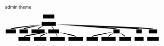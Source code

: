 
admin theme

<div class="panzoom-schema">
<svg xmlns="http://www.w3.org/2000/svg" xmlns:xlink="http://www.w3.org/1999/xlink" id="xcl-admin-theme-flow" width="100%" class="xcl-diagram flowchart" style="max-width:2134px;" viewBox="0 0 2134.919 382"><marker id="xcl-admin-theme-flow_flowchart-v2-pointEnd" class="marker flowchart-v2" markerHeight="8" markerUnits="userSpaceOnUse" markerWidth="8" orient="auto" refX="5" refY="5" viewBox="0 0 10 10"><path stroke-dasharray="1 0" d="m0 0 10 5-10 5z" class="arrowMarkerPath"/></marker><marker id="xcl-admin-theme-flow_flowchart-v2-pointStart" class="marker flowchart-v2" markerHeight="8" markerUnits="userSpaceOnUse" markerWidth="8" orient="auto" refX="4.5" refY="5" viewBox="0 0 10 10"><path stroke-dasharray="1 0" d="m0 5 10 5V0z" class="arrowMarkerPath"/></marker><marker id="xcl-admin-theme-flow_flowchart-v2-circleEnd" class="marker flowchart-v2" markerHeight="11" markerUnits="userSpaceOnUse" markerWidth="11" orient="auto" refX="11" refY="5" viewBox="0 0 10 10"><circle cx="5" cy="5" r="5" stroke-dasharray="1 0" class="arrowMarkerPath"/></marker><marker id="xcl-admin-theme-flow_flowchart-v2-circleStart" class="marker flowchart-v2" markerHeight="11" markerUnits="userSpaceOnUse" markerWidth="11" orient="auto" refX="-1" refY="5" viewBox="0 0 10 10"><circle cx="5" cy="5" r="5" stroke-dasharray="1 0" class="arrowMarkerPath"/></marker><marker id="xcl-admin-theme-flow_flowchart-v2-crossEnd" class="marker cross flowchart-v2" markerHeight="11" markerUnits="userSpaceOnUse" markerWidth="11" orient="auto" refX="12" refY="5.2" viewBox="0 0 11 11"><use xlink:href="#reuse-0" stroke-dasharray="1 0" stroke-width="2" class="arrowMarkerPath"/></marker><marker id="xcl-admin-theme-flow_flowchart-v2-crossStart" class="marker cross flowchart-v2" markerHeight="11" markerUnits="userSpaceOnUse" markerWidth="11" orient="auto" refX="-1" refY="5.2" viewBox="0 0 11 11"><use xlink:href="#reuse-0" stroke-dasharray="1 0" stroke-width="2" class="arrowMarkerPath"/></marker><g class="root"><g class="edgePaths"><path id="L_A_B_0" marker-end="url(#xcl-admin-theme-flow_flowchart-v2-pointEnd)" d="M603.109 62v46" class="edge-thickness-normal edge-pattern-solid edge-thickness-normal edge-pattern-solid flowchart-link"/><path id="L_B_C_0" marker-end="url(#xcl-admin-theme-flow_flowchart-v2-pointEnd)" d="m505.316 148.69-71.17 7.051c-71.169 7.052-213.507 21.156-284.677 31.707C78.3 198 78.3 205 78.3 208.5v3.5" class="edge-thickness-normal edge-pattern-solid edge-thickness-normal edge-pattern-solid flowchart-link"/><path id="L_B_D_0" marker-end="url(#xcl-admin-theme-flow_flowchart-v2-pointEnd)" d="m505.316 153.689-41.4 6.219c-41.399 6.218-124.198 18.655-165.598 28.374C256.919 198 256.919 205 256.919 208.5v3.5" class="edge-thickness-normal edge-pattern-solid edge-thickness-normal edge-pattern-solid flowchart-link"/><path id="L_B_E_0" marker-end="url(#xcl-admin-theme-flow_flowchart-v2-pointEnd)" d="m526.7 166-11.792 4.167c-11.792 4.166-35.375 12.5-47.166 20.166C455.95 198 455.95 205 455.95 208.5v3.5" class="edge-thickness-normal edge-pattern-solid edge-thickness-normal edge-pattern-solid flowchart-link"/><path id="L_B_F_0" marker-end="url(#xcl-admin-theme-flow_flowchart-v2-pointEnd)" d="m638.045 166 5.392 4.167c5.391 4.166 16.174 12.5 21.565 20.166 5.392 7.667 5.392 14.667 5.392 18.167v3.5" class="edge-thickness-normal edge-pattern-solid edge-thickness-normal edge-pattern-solid flowchart-link"/><path id="L_F_F1_0" marker-end="url(#xcl-admin-theme-flow_flowchart-v2-pointEnd)" d="m596.663 252.466-55.22 7.089c-55.22 7.089-165.66 21.267-220.879 31.856C265.344 302 265.344 309 265.344 312.5v3.5" class="edge-thickness-normal edge-pattern-solid edge-thickness-normal edge-pattern-solid flowchart-link"/><path id="L_F_F2_0" marker-end="url(#xcl-admin-theme-flow_flowchart-v2-pointEnd)" d="m596.663 263.498-18.886 5.25c-18.885 5.251-56.656 15.751-75.542 24.502C483.35 302 483.35 309 483.35 312.5v3.5" class="edge-thickness-normal edge-pattern-solid edge-thickness-normal edge-pattern-solid flowchart-link"/><path id="L_F_F3_0" marker-end="url(#xcl-admin-theme-flow_flowchart-v2-pointEnd)" d="m697.64 270 4.205 4.167c4.205 4.166 12.614 12.5 16.819 20.166 4.205 7.667 4.205 14.667 4.205 18.167v3.5" class="edge-thickness-normal edge-pattern-solid edge-thickness-normal edge-pattern-solid flowchart-link"/><path id="L_F_F4_0" marker-end="url(#xcl-admin-theme-flow_flowchart-v2-pointEnd)" d="m744.125 255.545 38.648 6.576c38.648 6.576 115.944 19.727 154.592 29.803C976.013 302 976.013 309 976.013 312.5v3.5" class="edge-thickness-normal edge-pattern-solid edge-thickness-normal edge-pattern-solid flowchart-link"/><path id="L_B_G_0" marker-end="url(#xcl-admin-theme-flow_flowchart-v2-pointEnd)" d="m700.903 144.416 140.182 7.764c140.183 7.764 420.547 23.292 560.73 34.556C1541.997 198 1541.997 205 1541.997 208.5v3.5" class="edge-thickness-normal edge-pattern-solid edge-thickness-normal edge-pattern-solid flowchart-link"/><path id="L_G_G1_0" marker-end="url(#xcl-admin-theme-flow_flowchart-v2-pointEnd)" d="m1498.391 249.731-48.879 7.545c-48.879 7.545-146.636 22.634-195.515 33.679C1205.119 302 1205.119 309 1205.119 312.5v3.5" class="edge-thickness-normal edge-pattern-solid edge-thickness-normal edge-pattern-solid flowchart-link"/><path id="L_G_G2_0" marker-end="url(#xcl-admin-theme-flow_flowchart-v2-pointEnd)" d="m1498.391 263.625-11.056 5.229c-11.056 5.229-33.167 15.688-44.223 24.417-11.056 8.729-11.056 15.729-11.056 19.229v3.5" class="edge-thickness-normal edge-pattern-solid edge-thickness-normal edge-pattern-solid flowchart-link"/><path id="L_G_G3_0" marker-end="url(#xcl-admin-theme-flow_flowchart-v2-pointEnd)" d="m1585.603 262.075 12.544 5.488c12.545 5.487 37.633 16.462 50.177 25.45 12.545 8.987 12.545 15.987 12.545 19.487v3.5" class="edge-thickness-normal edge-pattern-solid edge-thickness-normal edge-pattern-solid flowchart-link"/><path id="L_B_H_0" marker-end="url(#xcl-admin-theme-flow_flowchart-v2-pointEnd)" d="m700.903 143.064 192.243 7.989c192.244 7.99 576.73 23.968 768.973 35.458C1854.363 198 1854.363 205 1854.363 208.5v3.5" class="edge-thickness-normal edge-pattern-solid edge-thickness-normal edge-pattern-solid flowchart-link"/><path id="L_H_H1_0" marker-end="url(#xcl-admin-theme-flow_flowchart-v2-pointEnd)" d="M1854.363 270v46" class="edge-thickness-normal edge-pattern-solid edge-thickness-normal edge-pattern-solid flowchart-link"/><path id="L_B_I_0" marker-end="url(#xcl-admin-theme-flow_flowchart-v2-pointEnd)" d="m700.903 142.522 224.357 8.08c224.357 8.079 673.07 24.239 897.427 35.818C2047.044 198 2047.044 205 2047.044 208.5v3.5" class="edge-thickness-normal edge-pattern-solid edge-thickness-normal edge-pattern-solid flowchart-link"/><path id="L_I_I1_0" marker-end="url(#xcl-admin-theme-flow_flowchart-v2-pointEnd)" d="M2047.044 270v46" class="edge-thickness-normal edge-pattern-solid edge-thickness-normal edge-pattern-solid flowchart-link"/></g><g class="edgeLabels"><g class="edgeLabel"><foreignObject width="0" height="0" class="label"><div xmlns="http://www.w3.org/1999/xhtml" class="labelBkg" display="table-cell" style="white-space:nowrap;line-height:1.5;max-width:200px;text-align:center"><span class="edgeLabel"/></div></foreignObject></g><g class="edgeLabel"><foreignObject width="0" height="0" class="label"><div xmlns="http://www.w3.org/1999/xhtml" class="labelBkg" display="table-cell" style="white-space:nowrap;line-height:1.5;max-width:200px;text-align:center"><span class="edgeLabel"/></div></foreignObject></g><g class="edgeLabel"><foreignObject width="0" height="0" class="label"><div xmlns="http://www.w3.org/1999/xhtml" class="labelBkg" display="table-cell" style="white-space:nowrap;line-height:1.5;max-width:200px;text-align:center"><span class="edgeLabel"/></div></foreignObject></g><g class="edgeLabel"><foreignObject width="0" height="0" class="label"><div xmlns="http://www.w3.org/1999/xhtml" class="labelBkg" display="table-cell" style="white-space:nowrap;line-height:1.5;max-width:200px;text-align:center"><span class="edgeLabel"/></div></foreignObject></g><g class="edgeLabel"><foreignObject width="0" height="0" class="label"><div xmlns="http://www.w3.org/1999/xhtml" class="labelBkg" display="table-cell" style="white-space:nowrap;line-height:1.5;max-width:200px;text-align:center"><span class="edgeLabel"/></div></foreignObject></g><g class="edgeLabel"><foreignObject width="0" height="0" class="label"><div xmlns="http://www.w3.org/1999/xhtml" class="labelBkg" display="table-cell" style="white-space:nowrap;line-height:1.5;max-width:200px;text-align:center"><span class="edgeLabel"/></div></foreignObject></g><g class="edgeLabel"><foreignObject width="0" height="0" class="label"><div xmlns="http://www.w3.org/1999/xhtml" class="labelBkg" display="table-cell" style="white-space:nowrap;line-height:1.5;max-width:200px;text-align:center"><span class="edgeLabel"/></div></foreignObject></g><g class="edgeLabel"><foreignObject width="0" height="0" class="label"><div xmlns="http://www.w3.org/1999/xhtml" class="labelBkg" display="table-cell" style="white-space:nowrap;line-height:1.5;max-width:200px;text-align:center"><span class="edgeLabel"/></div></foreignObject></g><g class="edgeLabel"><foreignObject width="0" height="0" class="label"><div xmlns="http://www.w3.org/1999/xhtml" class="labelBkg" display="table-cell" style="white-space:nowrap;line-height:1.5;max-width:200px;text-align:center"><span class="edgeLabel"/></div></foreignObject></g><g class="edgeLabel"><foreignObject width="0" height="0" class="label"><div xmlns="http://www.w3.org/1999/xhtml" class="labelBkg" display="table-cell" style="white-space:nowrap;line-height:1.5;max-width:200px;text-align:center"><span class="edgeLabel"/></div></foreignObject></g><g class="edgeLabel"><foreignObject width="0" height="0" class="label"><div xmlns="http://www.w3.org/1999/xhtml" class="labelBkg" display="table-cell" style="white-space:nowrap;line-height:1.5;max-width:200px;text-align:center"><span class="edgeLabel"/></div></foreignObject></g><g class="edgeLabel"><foreignObject width="0" height="0" class="label"><div xmlns="http://www.w3.org/1999/xhtml" class="labelBkg" display="table-cell" style="white-space:nowrap;line-height:1.5;max-width:200px;text-align:center"><span class="edgeLabel"/></div></foreignObject></g><g class="edgeLabel"><foreignObject width="0" height="0" class="label"><div xmlns="http://www.w3.org/1999/xhtml" class="labelBkg" display="table-cell" style="white-space:nowrap;line-height:1.5;max-width:200px;text-align:center"><span class="edgeLabel"/></div></foreignObject></g><g class="edgeLabel"><foreignObject width="0" height="0" class="label"><div xmlns="http://www.w3.org/1999/xhtml" class="labelBkg" display="table-cell" style="white-space:nowrap;line-height:1.5;max-width:200px;text-align:center"><span class="edgeLabel"/></div></foreignObject></g><g class="edgeLabel"><foreignObject width="0" height="0" class="label"><div xmlns="http://www.w3.org/1999/xhtml" class="labelBkg" display="table-cell" style="white-space:nowrap;line-height:1.5;max-width:200px;text-align:center"><span class="edgeLabel"/></div></foreignObject></g><g class="edgeLabel"><foreignObject width="0" height="0" class="label"><div xmlns="http://www.w3.org/1999/xhtml" class="labelBkg" display="table-cell" style="white-space:nowrap;line-height:1.5;max-width:200px;text-align:center"><span class="edgeLabel"/></div></foreignObject></g><g class="edgeLabel"><foreignObject width="0" height="0" class="label"><div xmlns="http://www.w3.org/1999/xhtml" class="labelBkg" display="table-cell" style="white-space:nowrap;line-height:1.5;max-width:200px;text-align:center"><span class="edgeLabel"/></div></foreignObject></g></g><g class="nodes"><g id="flowchart-A-0" class="node default"><path d="M524.916 8h156.388v54H524.916z" class="basic label-container"/><g class="label" transform="translate(554.916 23)"><rect/><foreignObject width="96.388" height="24"><div xmlns="http://www.w3.org/1999/xhtml" display="table-cell" style="white-space:nowrap;line-height:1.5;max-width:200px;text-align:center"><span class="nodeLabel"><p>html/themes/</p></span></div></foreignObject></g></g><g id="flowchart-B-1" class="node default"><path d="M505.316 112h195.588v54H505.316z" class="basic label-container"/><g class="label" transform="translate(535.316 127)"><rect/><foreignObject width="135.588" height="24"><div xmlns="http://www.w3.org/1999/xhtml" display="table-cell" style="white-space:nowrap;line-height:1.5;max-width:200px;text-align:center"><span class="nodeLabel"><p>your_theme_name/</p></span></div></foreignObject></g></g><g id="flowchart-C-3" class="node default"><path d="M8 216h140.6v54H8z" class="basic label-container"/><g class="label" transform="translate(38 231)"><rect/><foreignObject width="80.6" height="24"><div xmlns="http://www.w3.org/1999/xhtml" display="table-cell" style="white-space:nowrap;line-height:1.5;max-width:200px;text-align:center"><span class="nodeLabel"><p>theme.html</p></span></div></foreignObject></g></g><g id="flowchart-D-5" class="node default"><path d="M198.6 216h116.638v54H198.6z" class="basic label-container"/><g class="label" transform="translate(228.6 231)"><rect/><foreignObject width="56.638" height="24"><div xmlns="http://www.w3.org/1999/xhtml" display="table-cell" style="white-space:nowrap;line-height:1.5;max-width:200px;text-align:center"><span class="nodeLabel"><p>style.css</p></span></div></foreignObject></g></g><g id="flowchart-E-7" class="node default"><path d="M365.237 216h181.425v54H365.237z" class="basic label-container"/><g class="label" transform="translate(395.238 231)"><rect/><foreignObject width="121.425" height="24"><div xmlns="http://www.w3.org/1999/xhtml" display="table-cell" style="white-space:nowrap;line-height:1.5;max-width:200px;text-align:center"><span class="nodeLabel"><p>manifesto.ini.php</p></span></div></foreignObject></g></g><g id="flowchart-F-9" class="node default"><path d="M596.663 216h147.463v54H596.663z" class="basic label-container"/><g class="label" transform="translate(626.663 231)"><rect/><foreignObject width="87.463" height="24"><div xmlns="http://www.w3.org/1999/xhtml" display="table-cell" style="white-space:nowrap;line-height:1.5;max-width:200px;text-align:center"><span class="nodeLabel"><p>component/</p></span></div></foreignObject></g></g><g id="flowchart-F1-11" class="node default"><path d="M184.006 320h162.675v54H184.006z" class="basic label-container"/><g class="label" transform="translate(214.006 335)"><rect/><foreignObject width="102.675" height="24"><div xmlns="http://www.w3.org/1999/xhtml" display="table-cell" style="white-space:nowrap;line-height:1.5;max-width:200px;text-align:center"><span class="nodeLabel"><p>block-left.html</p></span></div></foreignObject></g></g><g id="flowchart-F2-13" class="node default"><path d="M396.681 320h173.338v54H396.681z" class="basic label-container"/><g class="label" transform="translate(426.681 335)"><rect/><foreignObject width="113.338" height="24"><div xmlns="http://www.w3.org/1999/xhtml" display="table-cell" style="white-space:nowrap;line-height:1.5;max-width:200px;text-align:center"><span class="nodeLabel"><p>block-right.html</p></span></div></foreignObject></g></g><g id="flowchart-F3-15" class="node default"><path d="M620.019 320h205.7v54h-205.7z" class="basic label-container"/><g class="label" transform="translate(650.019 335)"><rect/><foreignObject width="145.7" height="24"><div xmlns="http://www.w3.org/1999/xhtml" display="table-cell" style="white-space:nowrap;line-height:1.5;max-width:200px;text-align:center"><span class="nodeLabel"><p>_inc_nav_theme.html</p></span></div></foreignObject></g></g><g id="flowchart-F4-17" class="node default"><path d="M875.719 320h200.588v54H875.719z" class="basic label-container"/><g class="label" transform="translate(905.719 335)"><rect/><foreignObject width="140.588" height="24"><div xmlns="http://www.w3.org/1999/xhtml" display="table-cell" style="white-space:nowrap;line-height:1.5;max-width:200px;text-align:center"><span class="nodeLabel"><p>other components...</p></span></div></foreignObject></g></g><g id="flowchart-G-19" class="node default"><path d="M1498.391 216h87.212v54h-87.212z" class="basic label-container"/><g class="label" transform="translate(1528.39 231)"><rect/><foreignObject width="27.212" height="24"><div xmlns="http://www.w3.org/1999/xhtml" display="table-cell" style="white-space:nowrap;line-height:1.5;max-width:200px;text-align:center"><span class="nodeLabel"><p>css/</p></span></div></foreignObject></g></g><g id="flowchart-G1-21" class="node default"><path d="M1126.306 320h157.625v54h-157.625z" class="basic label-container"/><g class="label" transform="translate(1156.306 335)"><rect/><foreignObject width="97.625" height="24"><div xmlns="http://www.w3.org/1999/xhtml" display="table-cell" style="white-space:nowrap;line-height:1.5;max-width:200px;text-align:center"><span class="nodeLabel"><p>dropdown.css</p></span></div></foreignObject></g></g><g id="flowchart-G2-23" class="node default"><path d="M1333.931 320h196.25v54h-196.25z" class="basic label-container"/><g class="label" transform="translate(1363.931 335)"><rect/><foreignObject width="136.25" height="24"><div xmlns="http://www.w3.org/1999/xhtml" display="table-cell" style="white-space:nowrap;line-height:1.5;max-width:200px;text-align:center"><span class="nodeLabel"><p>jquery-ui.theme.css</p></span></div></foreignObject></g></g><g id="flowchart-G3-25" class="node default"><path d="M1580.181 320h161.375v54h-161.375z" class="basic label-container"/><g class="label" transform="translate(1610.181 335)"><rect/><foreignObject width="101.375" height="24"><div xmlns="http://www.w3.org/1999/xhtml" display="table-cell" style="white-space:nowrap;line-height:1.5;max-width:200px;text-align:center"><span class="nodeLabel"><p>other CSS files</p></span></div></foreignObject></g></g><g id="flowchart-H-27" class="node default"><path d="M1815.913 216h76.9v54h-76.9z" class="basic label-container"/><g class="label" transform="translate(1845.913 231)"><rect/><foreignObject width="16.9" height="24"><div xmlns="http://www.w3.org/1999/xhtml" display="table-cell" style="white-space:nowrap;line-height:1.5;max-width:200px;text-align:center"><span class="nodeLabel"><p>js/</p></span></div></foreignObject></g></g><g id="flowchart-H1-29" class="node default"><path d="M1791.557 320h125.613v54h-125.613z" class="basic label-container"/><g class="label" transform="translate(1821.556 335)"><rect/><foreignObject width="65.613" height="24"><div xmlns="http://www.w3.org/1999/xhtml" display="table-cell" style="white-space:nowrap;line-height:1.5;max-width:200px;text-align:center"><span class="nodeLabel"><p>plugins.js</p></span></div></foreignObject></g></g><g id="flowchart-I-31" class="node default"><path d="M1988.738 216h116.612v54h-116.612z" class="basic label-container"/><g class="label" transform="translate(2018.738 231)"><rect/><foreignObject width="56.612" height="24"><div xmlns="http://www.w3.org/1999/xhtml" display="table-cell" style="white-space:nowrap;line-height:1.5;max-width:200px;text-align:center"><span class="nodeLabel"><p>images/</p></span></div></foreignObject></g></g><g id="flowchart-I1-33" class="node default"><path d="M1967.169 320h159.75v54h-159.75z" class="basic label-container"/><g class="label" transform="translate(1997.169 335)"><rect/><foreignObject width="99.75" height="24"><div xmlns="http://www.w3.org/1999/xhtml" display="table-cell" style="white-space:nowrap;line-height:1.5;max-width:200px;text-align:center"><span class="nodeLabel"><p>theme images</p></span></div></foreignObject></g></g></g></g></svg>
</div>


